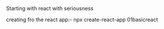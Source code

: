 Starting with react with seriousness

creating fro the react app:- npx create-react-app 01basicreact